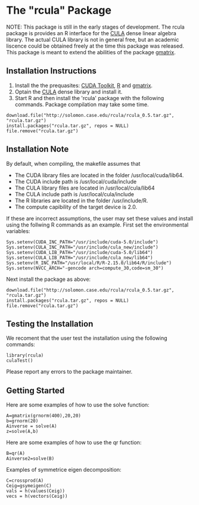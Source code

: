 The "rcula" Package
=================================================
NOTE: This package is still in the early stages of development.
The rcula package is provides an R interface for the [CULA](http://www.culatools.com/) dense linear algebra library. 
The actual CULA library is not in general free, but an academic liscence could be obtained freely at the time this package was released. This package is meant to extend the abilities of the package [gmatrix](https://github.com/njm18/gmatrix/tree/master/gmatrix). 

Installation Instructions
-------------------------
1. Install the the prequasites: [CUDA Toolkit](https://developer.nvidia.com/cuda-downloads),
 [R](http://cran.r-project.org/) and [gmatrix](https://github.com/njm18/gmatrix/tree/master/gmatrix). 
2. Optain the [CULA](http://www.culatools.com/) dense library and install it.
3. Start R and then install the 'rcula' package with the following commands. Package compilation may take some time.

```
download.file("http://solomon.case.edu/rcula/rcula_0.5.tar.gz", "rcula.tar.gz")
install.packages("rcula.tar.gz", repos = NULL)
file.remove("rcula.tar.gz")
```
	 
Installation Note
-----------------
By default, when compiling, the makefile assumes that
+ The CUDA library files are located in the folder /usr/local/cuda/lib64.
+ The CUDA include path is /usr/local/cuda/include
+ The CULA library files are located in /usr/local/cula/lib64
+ The CULA include path is /usr/local/cula/include
+ The R libraries are located in the folder /usr/include/R.
+ The compute capibility of the target device is 2.0.

If these are incorrect assumptions, the user may set these values and install using the follwing R commands as an example.
First set the environmental variables:

    Sys.setenv(CUDA_INC_PATH="/usr/include/cuda-5.0/include")
    Sys.setenv(CULA_INC_PATH="/usr/include/cula_new/include")
    Sys.setenv(CUDA_LIB_PATH="/usr/include/cuda-5.0/lib64")
    Sys.setenv(CULA_LIB_PATH="/usr/include/cula_new/lib64")
    Sys.setenv(R_INC_PATH="/usr/local/R/R-2.15.0/lib64/R/include")
    Sys.setenv(NVCC_ARCH="-gencode arch=compute_30,code=sm_30")
    
Next install the package as above:

    download.file("http://solomon.case.edu/rcula/rcula_0.5.tar.gz", "rcula.tar.gz")
    install.packages("rcula.tar.gz", repos = NULL)
    file.remove("rcula.tar.gz")
	    
Testing the Installation
-------------------------
We recoment that the user test the installation using the following commands:

    library(rcula)
    culaTest()
    
Please report any errors to the package maintainer.

Getting Started
---------------
Here are some examples of how to use the solve function:

    A=gmatrix(grnorm(400),20,20)
    b=grnorm(20)
    Ainverse = solve(A)
    z=solve(A,b)

Here are some examples of how to use the qr function:

    B=qr(A)
    Ainverse2=solve(B)

Examples of symmetrice eigen decomposition:

    C=crossprod(A)
    Ceig=gsymeigen(C)
    vals = h(values(Ceig))
    vecs = h(vectors(Ceig))